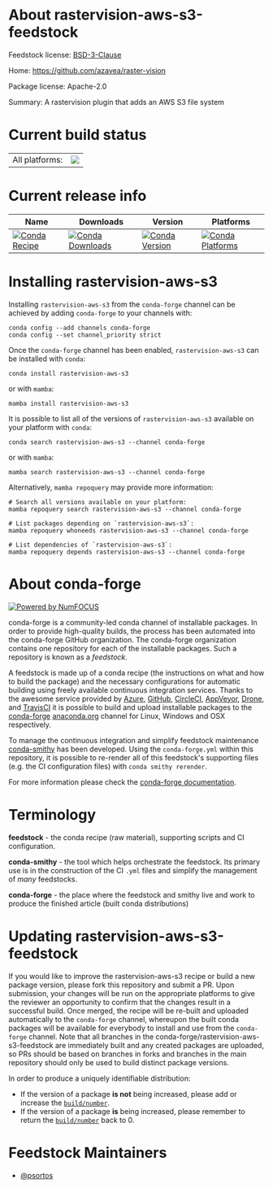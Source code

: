 About rastervision-aws-s3-feedstock
===================================

Feedstock license: [BSD-3-Clause](https://github.com/conda-forge/rastervision-aws-s3-feedstock/blob/main/LICENSE.txt)

Home: https://github.com/azavea/raster-vision

Package license: Apache-2.0

Summary: A rastervision plugin that adds an AWS S3 file system

Current build status
====================


<table><tr><td>All platforms:</td>
    <td>
      <a href="https://dev.azure.com/conda-forge/feedstock-builds/_build/latest?definitionId=14556&branchName=main">
        <img src="https://dev.azure.com/conda-forge/feedstock-builds/_apis/build/status/rastervision-aws-s3-feedstock?branchName=main">
      </a>
    </td>
  </tr>
</table>

Current release info
====================

| Name | Downloads | Version | Platforms |
| --- | --- | --- | --- |
| [![Conda Recipe](https://img.shields.io/badge/recipe-rastervision--aws--s3-green.svg)](https://anaconda.org/conda-forge/rastervision-aws-s3) | [![Conda Downloads](https://img.shields.io/conda/dn/conda-forge/rastervision-aws-s3.svg)](https://anaconda.org/conda-forge/rastervision-aws-s3) | [![Conda Version](https://img.shields.io/conda/vn/conda-forge/rastervision-aws-s3.svg)](https://anaconda.org/conda-forge/rastervision-aws-s3) | [![Conda Platforms](https://img.shields.io/conda/pn/conda-forge/rastervision-aws-s3.svg)](https://anaconda.org/conda-forge/rastervision-aws-s3) |

Installing rastervision-aws-s3
==============================

Installing `rastervision-aws-s3` from the `conda-forge` channel can be achieved by adding `conda-forge` to your channels with:

```
conda config --add channels conda-forge
conda config --set channel_priority strict
```

Once the `conda-forge` channel has been enabled, `rastervision-aws-s3` can be installed with `conda`:

```
conda install rastervision-aws-s3
```

or with `mamba`:

```
mamba install rastervision-aws-s3
```

It is possible to list all of the versions of `rastervision-aws-s3` available on your platform with `conda`:

```
conda search rastervision-aws-s3 --channel conda-forge
```

or with `mamba`:

```
mamba search rastervision-aws-s3 --channel conda-forge
```

Alternatively, `mamba repoquery` may provide more information:

```
# Search all versions available on your platform:
mamba repoquery search rastervision-aws-s3 --channel conda-forge

# List packages depending on `rastervision-aws-s3`:
mamba repoquery whoneeds rastervision-aws-s3 --channel conda-forge

# List dependencies of `rastervision-aws-s3`:
mamba repoquery depends rastervision-aws-s3 --channel conda-forge
```


About conda-forge
=================

[![Powered by
NumFOCUS](https://img.shields.io/badge/powered%20by-NumFOCUS-orange.svg?style=flat&colorA=E1523D&colorB=007D8A)](https://numfocus.org)

conda-forge is a community-led conda channel of installable packages.
In order to provide high-quality builds, the process has been automated into the
conda-forge GitHub organization. The conda-forge organization contains one repository
for each of the installable packages. Such a repository is known as a *feedstock*.

A feedstock is made up of a conda recipe (the instructions on what and how to build
the package) and the necessary configurations for automatic building using freely
available continuous integration services. Thanks to the awesome service provided by
[Azure](https://azure.microsoft.com/en-us/services/devops/), [GitHub](https://github.com/),
[CircleCI](https://circleci.com/), [AppVeyor](https://www.appveyor.com/),
[Drone](https://cloud.drone.io/welcome), and [TravisCI](https://travis-ci.com/)
it is possible to build and upload installable packages to the
[conda-forge](https://anaconda.org/conda-forge) [anaconda.org](https://anaconda.org/)
channel for Linux, Windows and OSX respectively.

To manage the continuous integration and simplify feedstock maintenance
[conda-smithy](https://github.com/conda-forge/conda-smithy) has been developed.
Using the ``conda-forge.yml`` within this repository, it is possible to re-render all of
this feedstock's supporting files (e.g. the CI configuration files) with ``conda smithy rerender``.

For more information please check the [conda-forge documentation](https://conda-forge.org/docs/).

Terminology
===========

**feedstock** - the conda recipe (raw material), supporting scripts and CI configuration.

**conda-smithy** - the tool which helps orchestrate the feedstock.
                   Its primary use is in the construction of the CI ``.yml`` files
                   and simplify the management of *many* feedstocks.

**conda-forge** - the place where the feedstock and smithy live and work to
                  produce the finished article (built conda distributions)


Updating rastervision-aws-s3-feedstock
======================================

If you would like to improve the rastervision-aws-s3 recipe or build a new
package version, please fork this repository and submit a PR. Upon submission,
your changes will be run on the appropriate platforms to give the reviewer an
opportunity to confirm that the changes result in a successful build. Once
merged, the recipe will be re-built and uploaded automatically to the
`conda-forge` channel, whereupon the built conda packages will be available for
everybody to install and use from the `conda-forge` channel.
Note that all branches in the conda-forge/rastervision-aws-s3-feedstock are
immediately built and any created packages are uploaded, so PRs should be based
on branches in forks and branches in the main repository should only be used to
build distinct package versions.

In order to produce a uniquely identifiable distribution:
 * If the version of a package **is not** being increased, please add or increase
   the [``build/number``](https://docs.conda.io/projects/conda-build/en/latest/resources/define-metadata.html#build-number-and-string).
 * If the version of a package **is** being increased, please remember to return
   the [``build/number``](https://docs.conda.io/projects/conda-build/en/latest/resources/define-metadata.html#build-number-and-string)
   back to 0.

Feedstock Maintainers
=====================

* [@psortos](https://github.com/psortos/)

